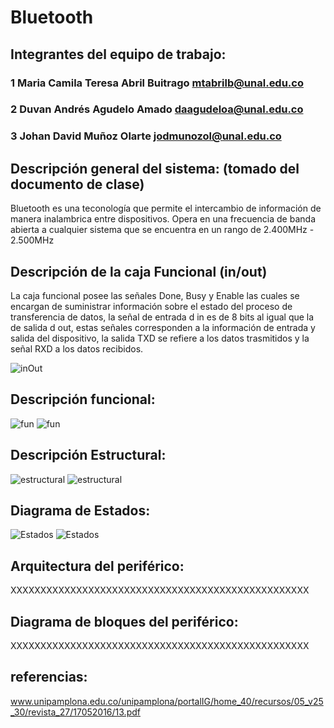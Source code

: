 # Bluetooth

## Integrantes del equipo de trabajo:

### 1 Maria Camila Teresa Abril Buitrago mtabrilb@unal.edu.co

### 2 Duvan Andrés Agudelo Amado daagudeloa@unal.edu.co

### 3 Johan David Muñoz Olarte jodmunozol@unal.edu.co


## Descripción general del sistema: (tomado del documento de clase)

Bluetooth es una teconología que permite el intercambio de información de manera inalambrica entre dispositivos.
Opera en una frecuencia de banda abierta a cualquier sistema que se encuentra en un rango de 2.400MHz - 2.500MHz
## Descripción de la caja Funcional  (in/out)
La caja funcional posee las señales Done, Busy y Enable las cuales se encargan de suministrar información sobre el estado del proceso de transferencia de datos, la señal de entrada d in es de 8 bits al igual que la de salida d out, estas señales corresponden a la información de entrada y salida del dispositivo, la salida TXD se refiere a los datos trasmitidos y la señal RXD a los datos recibidos.

![inOut](https://github.com/Fabeltranm/FPGA-Game-D1/blob/master/HW/RTL/01BLUETOOTH/Version_02/03%20document/img/CN.png)


## Descripción funcional:

![fun](https://github.com/Fabeltranm/FPGA-Game-D1/blob/master/HW/RTL/01BLUETOOTH/Version_02/03%20document/img/FRX.png)
![fun](https://github.com/Fabeltranm/FPGA-Game-D1/blob/master/HW/RTL/01BLUETOOTH/Version_02/03%20document/img/FTX.png)

## Descripción Estructural:

![estructural](https://github.com/Fabeltranm/FPGA-Game-D1/blob/master/HW/RTL/01BLUETOOTH/Version_02/03%20document/img/ERX.png)
![estructural](https://github.com/Fabeltranm/FPGA-Game-D1/blob/master/HW/RTL/01BLUETOOTH/Version_02/03%20document/img/ETX.png)

## Diagrama de Estados:
![Estados](https://github.com/Fabeltranm/FPGA-Game-D1/blob/master/HW/RTL/01BLUETOOTH/Version_02/03%20document/img/EstadosRx.png)
![Estados](https://github.com/Fabeltranm/FPGA-Game-D1/blob/master/HW/RTL/01BLUETOOTH/Version_02/03%20document/img/EstadosTx.png)

## Arquitectura del periférico:

XXXXXXXXXXXXXXXXXXXXXXXXXXXXXXXXXXXXXXXXXXXXXXXXXX

## Diagrama de bloques del periférico:

XXXXXXXXXXXXXXXXXXXXXXXXXXXXXXXXXXXXXXXXXXXXXXXXXX

## referencias:

www.unipamplona.edu.co/unipamplona/portalIG/home_40/recursos/05_v25_30/revista_27/17052016/13.pdf

